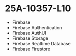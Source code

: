 # 25A-10357-L10

- Firebase
- Firebase Authentication
- Firebase AuthUI
- Firebase Storage
- Firebase Realtime Database
- Firebase Firestore